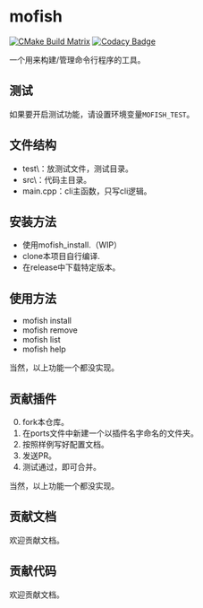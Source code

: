 # mofish
[![CMake Build Matrix](https://github.com/mofishes/mofish/workflows/CMake%20Build%20Matrix/badge.svg?event=push)](https://github.com/mofishes/mofish/actions)
[![Codacy Badge](https://api.codacy.com/project/badge/Grade/3613a64cd63f45a3b6a887d5511199d4)](https://www.codacy.com/gh/mofishes/mofish?utm_source=github.com&amp;utm_medium=referral&amp;utm_content=mofishes/mofish&amp;utm_campaign=Badge_Grade)

一个用来构建/管理命令行程序的工具。

## 测试

如果要开启测试功能，请设置环境变量`MOFISH_TEST`。

## 文件结构

- test\：放测试文件，测试目录。
- src\：代码主目录。
- main.cpp：cli主函数，只写cli逻辑。

## 安装方法

-  使用mofish_install.（WIP）
-  clone本项目自行编译.
-  在release中下载特定版本。

## 使用方法

-  mofish install <port>
-  mofish remove <port>
-  mofish list
-  mofish help

当然，以上功能一个都没实现。

## 贡献插件

0. fork本仓库。
1. 在ports文件中新建一个以插件名字命名的文件夹。
2. 按照样例写好配置文档。
3. 发送PR。
5. 测试通过，即可合并。

当然，以上功能一个都没实现。


## 贡献文档

欢迎贡献文档。

## 贡献代码

欢迎贡献文档。
